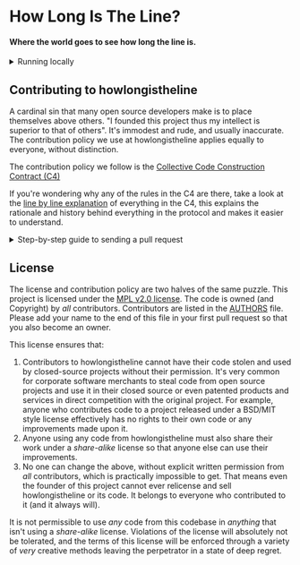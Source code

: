 # How Long Is The Line?
#### Where the world goes to see how long the line is.

<details>
  <summary>Running locally</summary>
<p>

#### Install Meteor   
```
curl https://install.meteor.com/ | sh
```

#### Clone repository    
```
git clone https://github.com/gazhayes/howlongistheline.org.git
```

Note: if you want to edit things and send a pull request you should _fork_ this project on Github first and clone _your_ fork instead of https://github.com/gazhayes/howlongistheline.org.git.

#### Install Dependencies   
```
meteor npm install
```

#### Run meteor
meteor run

#### Insert the database if running locally (never for production)
While meteor is running, in a new shell from *outside* of the howlongistheline directory run:
```
wget <coming soon> && tar -xvf dump.tar.gz && mongorestore -h 127.0.0.1 --port 3001 -d meteor dump/meteor
```   
(You will need [Mongo](https://docs.mongodb.com/manual/installation/) to be installed on your system).

If you already have the database but want to update it to the latest version, do a `meteor reset` before running the above.

#### Mongo errors   
If Mongo exists with status 1:
Quick fix: `export LC_ALL=C`   
Proper fix: something is wrong with your OS locales, good luck.

#### Meteor errors
If you do a `git pull` and Meteor doesn't start, the first thing to do is run `meteor npm install` as there may be package updates.

</p>
</details>    


## Contributing to howlongistheline    
A cardinal sin that many open source developers make is to place themselves above others. "I founded this project thus my intellect is superior to that of others". It's immodest and rude, and usually inaccurate. The contribution policy we use at howlongistheline applies equally to everyone, without distinction.    

The contribution policy we follow is the [Collective Code Construction Contract (C4)](http://socialarchitecture.science/c4/)    

If you're wondering why any of the rules in the C4 are there, take a look at the [line by line explanation](http://socialarchitecture.science/c4-deep/) of everything in the C4, this explains the rationale and history behind everything in the protocol and makes it easier to understand.

<details>
  <summary>Step-by-step guide to sending a pull request</summary>
<p>

0. Read the [contribution protocol](http://socialarchitecture.science/c4/) and the [line by line explanation](http://socialarchitecture.science/c4-deep/) of the protocol.
1. Fork this github repository under your own github account.
2. Clone _your_ fork locally on your development machine.
3. Choose _one_ problem to solve. If you aren't solving a problem that's already in the issue tracker you should describe the problem there (and your idea of the solution) first to see if anyone else has something to say about it (maybe someone is already working on a solution, or maybe you're doing somthing wrong).

**It is important to claim the issue you want to work on so that others don't work on the same thing. Make a comment in the issue: `I'm claiming this issue` before you start working on the issue, even if it is your own.**

If at some point you want to abandon the issue and let someone else have a go, let people know by commenting on the issue.

4. Add the howlongistheline repository as an upstream source and pull any changes:
```
@: git remote add upstream git://github.com/gazhayes/howlongistheline //only needs to be done once
@: git checkout master //just to make sure you're on the correct branch
@: git pull upstream master //this grabs any code that has changed, you want to be working on the latest 'version'
@: git push //update your remote fork with the changes you just pulled from upstream master
```
5. Create a local branch on your machine `git checkout -b branch_name` (it's usually a good idea to call the branch something that describes the problem you are solving). _Never_ develop on the `master` branch, as the `master` branch is exclusively used to accept incoming changes from `upstream:master` and you'll run into problems if you try to use it for anything else.
6. Solve the problem in the absolute most simple and fastest possible way with the smallest number of changes humanly possible. Tell other people what you're doing by putting _very clear and descriptive comments in your code every 2-3 lines_.    
Add your name to the AUTHORS file so that you become a part owner of howlongistheline.    
7. Commit your changes to your own fork:
Before you commit changes, you should check if you are working on the latest version (again). Go to the github website and open _your_ fork of howlongistheline, it should say _This branch is even with howlongistheline:master._    
If **not**, you need to pull the latest changes from the upstream howlongistheline repository and replay your changes on top of the latest version:
```
@: git stash //save your work locally
@: git checkout master
@: git pull upstream master
@: git push
@: git checkout -b branch_name_stash
@: git stash pop //this will _replay_ your work on the new local branch which is now fully up to date with the howlongistheline repository
```

Note: after running `git stash pop` you should run Meteor and look over your code again and check that everything still works as sometimes a file you worked on was changed in the meantime.

Now you can add your changes:   
```
@: git add changed_file.js //repeat for each file you changed. If you use -A to add everything, make sure you have your IDE stuff and local linting config etc in .gitignore, we don't want that in the repo.
```

And then commit your changes:
```
@: git commit -m 'problem: <70 characters describing the problem //do not close the '', press ENTER two (2) times
>
>solution: short description of how you solved the problem.' //Now you can close the ''. Be sure to mention the issue number if there is one (e.g. #6)    
@: git push //this will send your changes to _your_ fork on Github
```    
8. Go to your fork on Github and select the branch you just worked on. Click "pull request" to send a pull request back to the master branch of the howlongistheline repository.
9. Send the pull request, be sure to mention the issue number with a # symbol at the front (e.g. #1014).  
10. Go back to the issue, and make a comment:
  ```
    Done in #(PR_NUMBER)
  ```
  
  Your change will be pushed to production, usually within a few hours. Everyone can then test your solution and whoever opened the issue can close it if it solves the problem.

#### What happens after I send a pull request?    
If your pull request contains a correct patch (read the C4) a maintainer will merge it.
If you want to work on another problem while you are waiting for it to merge simply repeat the above steps starting at:
```
@: git checkout master
```

#### Tests
Tests are not yet implemented, feel free to add tests if you wish. This will prevent others from breaking your changes later.

</p>
</details>    


## License
The license and contribution policy are two halves of the same puzzle. This project is licensed under the [MPL v2.0 license](LICENSE). The code is owned (and Copyright) by _all_ contributors. Contributors are listed in the [AUTHORS](AUTHORS) file. Please add your name to the end of this file in your first pull request so that you also become an owner.

This license ensures that:
1. Contributors to howlongistheline cannot have their code stolen and used by closed-source projects without their permission. It's very common for corporate software merchants to steal code from open source projects and use it in their closed source or even patented products and services in direct competition with the original project. For example, anyone who contributes code to a project released under a BSD/MIT style license effectively has no rights to their own code or any improvements made upon it.
2. Anyone using any code from howlongistheline must also share their work under a _share-alike_ license so that anyone else can use their improvements.
3. No one can change the above, without explicit written permission from _all_ contributors, which is practically impossible to get. That means even the founder of this project cannot ever relicense and sell howlongistheline or its code. It belongs to everyone who contributed to it (and it always will).

It is not permissible to use _any_ code from this codebase in _anything_ that isn't using a _share-alike_ license. Violations of the license will absolutely not be tolerated, and the terms of this license will be enforced through a variety of _very_ creative methods leaving the perpetrator in a state of deep regret.
